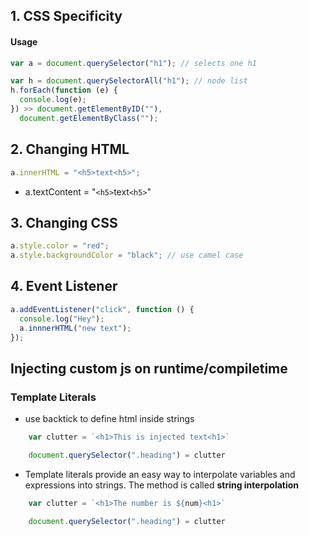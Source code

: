 ## 1. CSS Specificity

#### Usage

```js
var a = document.querySelector("h1"); // selects one h1

var h = document.querySelectorAll("h1"); // node list
h.forEach(function (e) {
  console.log(e);
}) >> document.getElementByID(""),
  document.getElementByClass("");
```

## 2. Changing HTML

```js
a.innerHTML = "<h5>text<h5>";
```

- a.textContent = "`<h5>`text`<h5>`"

## 3. Changing CSS

```js
a.style.color = "red";
a.style.backgroundColor = "black"; // use camel case
```

## 4. Event Listener

```js
a.addEventListener("click", function () {
  console.log("Hey");
  a.innnerHTML("new text");
});
```

## Injecting custom js on runtime/compiletime

### Template Literals

- use backtick to define html inside strings

```js
    var clutter = `<h1>This is injected text<h1>`

    document.querySelector(".heading") = clutter
```

- Template literals provide an easy way to interpolate variables and expressions into strings. The method is called **string interpolation**

```js
    var clutter = `<h1>The number is ${num}<h1>`

    document.querySelector(".heading") = clutter
```
